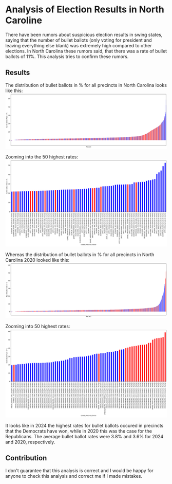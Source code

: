 # Analysis of Election Results in North Caroline

There have been rumors about suspicious election results in swing states, saying that the number of bullet ballots (only voting for president and leaving everything else blank) was extremely high compared to other elections. In North Carolina these rumors said, that there was a rate of bullet ballots of 11%. This analysis tries to confirm these rumors.

## Results

The distribution of bullet ballots in % for all precincts in North Carolina looks like this:
![Bullet ballot rates per Precinct 2024](/images/SortedBulletBallotRates2024.png)

Zooming into the 50 highest rates:
![50 highest bullet ballot rates per Precinct 2024](/images/SortedBulletBallotRates50Highest2024.png)

Whereas the distribution of bullet ballots in % for all precincts in North Carolina 2020 looked like this:
![Bullet ballot rates per precinct 2020](/images/SortedBulletBallotRates2020.png)

Zooming into 50 highest rates:
![50 highest bullet ballot rates per Precinct 2024](/images/SortedBulletBallotRates50Highest2020.png)

It looks like in 2024 the highest rates for bullet ballots occured in precincts that the Democrats have won, while in 2020 this was the case for the Republicans. The average bullet ballot rates were 3.8% and 3.6% for 2024 and 2020, respectively.

## Contribution

I don't guarantee that this analysis is correct and I would be happy for anyone to check this analysis and correct me if I made mistakes.
